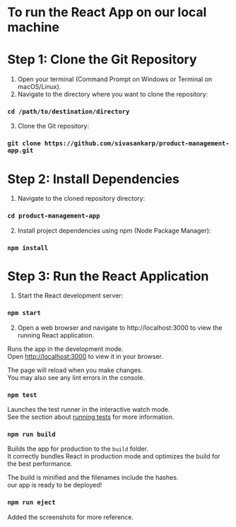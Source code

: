# To run the React App on our local machine

# Step 1: Clone the Git Repository

1. Open your terminal (Command Prompt on Windows or Terminal on macOS/Linux).
2. Navigate to the directory where you want to clone the repository:

### `cd /path/to/destination/directory`

3. Clone the Git repository:

### `git clone https://github.com/sivasankarp/product-management-app.git`

# Step 2: Install Dependencies

1. Navigate to the cloned repository directory:

### `cd product-management-app`

2. Install project dependencies using npm (Node Package Manager):

### `npm install`

# Step 3: Run the React Application

1. Start the React development server:

### `npm start`

2. Open a web browser and navigate to http://localhost:3000 to view the running React application.

Runs the app in the development mode.\
Open [http://localhost:3000](http://localhost:3000) to view it in your browser.

The page will reload when you make changes.\
You may also see any lint errors in the console.

### `npm test`

Launches the test runner in the interactive watch mode.\
See the section about [running tests](https://facebook.github.io/create-react-app/docs/running-tests) for more information.

### `npm run build`

Builds the app for production to the `build` folder.\
It correctly bundles React in production mode and optimizes the build for the best performance.

The build is minified and the filenames include the hashes.\
our app is ready to be deployed!

### `npm run eject`

Added the screenshots for more reference.
